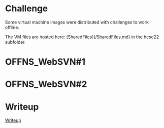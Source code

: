 # Challenge

Some virtual machine images were distributed with challenges to work offline.

The VM files are hosted here: [SharedFiles]{/SharedFiles.md} in the hcsc22 subfolder.

# OFFNS_WebSVN#1

# OFFNS_WebSVN#2

# Writeup

[Writeup](WRITEUP.md)
